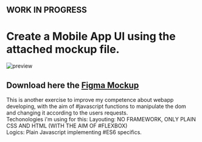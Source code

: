 ## WORK IN PROGRESS ##
Create a Mobile App UI using the attached mockup file.
===============================

![preview](https://github.com/tomorrowdevs-projects/mobile-app-ui/blob/main/Doctor-Consultation-App-Free-Figma-UI-Kit.jpeg "preview")

## Download here the [Figma Mockup](https://github.com/tomorrowdevs-projects/mobile-app-ui/blob/main/DoctorConsultationApp.fig)<br/>

This is another exercise to improve my competence about webapp developing, with the aim of #javascript functions to manipulate the dom <br/>
and changing it according to the users requests.</br>
Techonologies i'm using for this:
Layouting: NO FRAMEWORK, ONLY PLAIN CSS AND HTML (WITH THE AIM OF #FLEXBOX)<br/>
Logics: Plain Javascript implementing #ES6 specifics.



